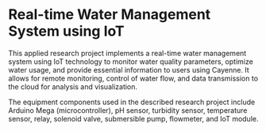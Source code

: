 # Real-time Water Management System using IoT
This applied research project implements a real-time water management system using IoT technology to monitor water quality parameters, optimize water usage, and provide essential information to users using Cayenne. It allows for remote monitoring, control of water flow, and data transmission to the cloud for analysis and visualization. 

The equipment components used in the described research project include Arduino Mega (microcontroller), pH sensor, turbidity sensor, temperature sensor, relay, solenoid valve, submersible pump, flowmeter, and IoT module.

